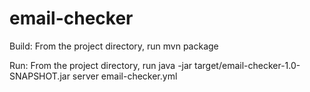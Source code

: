 # email-checker

Build: From the project directory, run mvn package

Run: From the project directory, run java -jar target/email-checker-1.0-SNAPSHOT.jar server email-checker.yml